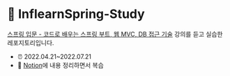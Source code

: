 # 🌱 InflearnSpring-Study  
[스프링 입문 - 코드로 배우는 스프링 부트, 웹 MVC, DB 접근 기술](https://www.inflearn.com/course/%EC%8A%A4%ED%94%84%EB%A7%81-%EC%9E%85%EB%AC%B8-%EC%8A%A4%ED%94%84%EB%A7%81%EB%B6%80%ED%8A%B8/dashboard) 강의를 듣고 실습한 레포지토리입니다.
- ⏰ 2022.04.21~2022.07.21
- 📄 [Notion](https://www.notion.so/23067548c51e49e78cddc69778f71cc4)에 내용 정리하면서 복습
